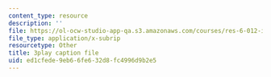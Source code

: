 ```yaml
---
content_type: resource
description: ''
file: https://ol-ocw-studio-app-qa.s3.amazonaws.com/courses/res-6-012-introduction-to-probability-spring-2018/ed1cfede9eb66fe632d8fc4996d9b2e5_GARQ31BrKQA.srt
file_type: application/x-subrip
resourcetype: Other
title: 3play caption file
uid: ed1cfede-9eb6-6fe6-32d8-fc4996d9b2e5
---
```

